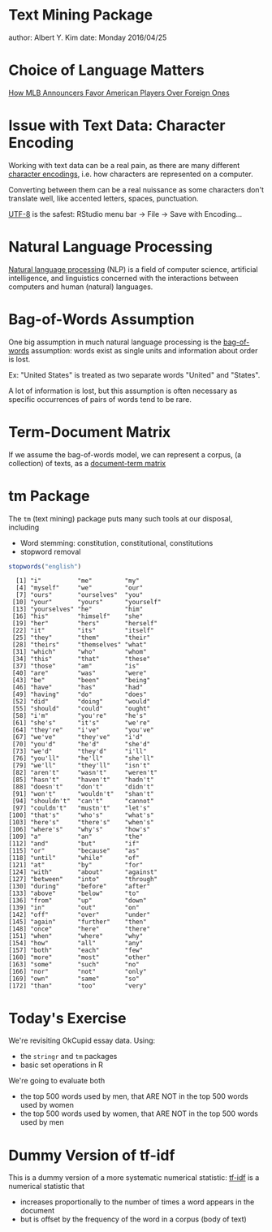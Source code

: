 Text Mining Package
========================================================
author: Albert Y. Kim
date: Monday 2016/04/25







Choice of Language Matters
========================================================

[How MLB Announcers Favor American Players Over Foreign
Ones](http://www.theatlantic.com/entertainment/archive/2012/08/how-mlb-announcers-favor-american-players-over-foreign-ones/261265/)





Issue with Text Data: Character Encoding
========================================================

Working with text data can be a real pain, as there are many different
[character
encodings](http://www.iana.org/assignments/character-sets/character-sets.xhtml),
i.e. how characters are represented on a computer.

Converting between them can be a real nuissance as some characters don't
translate well, like accented letters, spaces, punctuation.

[UTF-8](https://en.wikipedia.org/wiki/UTF-8) is the safest: RStudio menu bar -> File -> Save with Encoding...





Natural Language Processing
========================================================

[Natural language
processing](https://en.wikipedia.org/wiki/Natural_language_processing) (NLP) is
a field of computer science, artificial intelligence, and linguistics concerned
with the interactions between computers and human (natural) languages.





Bag-of-Words Assumption
========================================================

One big assumption in much natural language processing is the
[bag-of-words](https://en.wikipedia.org/wiki/Bag-of-words_model) assumption:
words exist as single units and information about order is lost.

Ex: "United States" is treated as two separate words "United" and "States".

A lot of information is lost, but this assumption is often necessary as specific
occurrences of pairs of words tend to be rare. 





Term-Document Matrix
========================================================

If we assume the bag-of-words model, we can represent a corpus, (a collection) of
texts, as a [document-term matrix](https://en.wikipedia.org/wiki/Document-term_matrix)






tm Package
========================================================

The `tm` (text mining) package puts many such tools at our disposal, including

* Word stemming:  constitution, constitutional, constitutions
* stopword removal

```r
stopwords("english")
```

```
  [1] "i"          "me"         "my"        
  [4] "myself"     "we"         "our"       
  [7] "ours"       "ourselves"  "you"       
 [10] "your"       "yours"      "yourself"  
 [13] "yourselves" "he"         "him"       
 [16] "his"        "himself"    "she"       
 [19] "her"        "hers"       "herself"   
 [22] "it"         "its"        "itself"    
 [25] "they"       "them"       "their"     
 [28] "theirs"     "themselves" "what"      
 [31] "which"      "who"        "whom"      
 [34] "this"       "that"       "these"     
 [37] "those"      "am"         "is"        
 [40] "are"        "was"        "were"      
 [43] "be"         "been"       "being"     
 [46] "have"       "has"        "had"       
 [49] "having"     "do"         "does"      
 [52] "did"        "doing"      "would"     
 [55] "should"     "could"      "ought"     
 [58] "i'm"        "you're"     "he's"      
 [61] "she's"      "it's"       "we're"     
 [64] "they're"    "i've"       "you've"    
 [67] "we've"      "they've"    "i'd"       
 [70] "you'd"      "he'd"       "she'd"     
 [73] "we'd"       "they'd"     "i'll"      
 [76] "you'll"     "he'll"      "she'll"    
 [79] "we'll"      "they'll"    "isn't"     
 [82] "aren't"     "wasn't"     "weren't"   
 [85] "hasn't"     "haven't"    "hadn't"    
 [88] "doesn't"    "don't"      "didn't"    
 [91] "won't"      "wouldn't"   "shan't"    
 [94] "shouldn't"  "can't"      "cannot"    
 [97] "couldn't"   "mustn't"    "let's"     
[100] "that's"     "who's"      "what's"    
[103] "here's"     "there's"    "when's"    
[106] "where's"    "why's"      "how's"     
[109] "a"          "an"         "the"       
[112] "and"        "but"        "if"        
[115] "or"         "because"    "as"        
[118] "until"      "while"      "of"        
[121] "at"         "by"         "for"       
[124] "with"       "about"      "against"   
[127] "between"    "into"       "through"   
[130] "during"     "before"     "after"     
[133] "above"      "below"      "to"        
[136] "from"       "up"         "down"      
[139] "in"         "out"        "on"        
[142] "off"        "over"       "under"     
[145] "again"      "further"    "then"      
[148] "once"       "here"       "there"     
[151] "when"       "where"      "why"       
[154] "how"        "all"        "any"       
[157] "both"       "each"       "few"       
[160] "more"       "most"       "other"     
[163] "some"       "such"       "no"        
[166] "nor"        "not"        "only"      
[169] "own"        "same"       "so"        
[172] "than"       "too"        "very"      
```





Today's Exercise
========================================================
We're revisiting OkCupid essay data. Using:

* the `stringr` and `tm` packages
* basic set operations in R

We're going to evaluate both

* the top 500 words used by men, that ARE NOT in the top 500 words used by women
* the top 500 words used by women, that ARE NOT in the top 500 words used by men





Dummy Version of tf-idf
========================================================

This is a dummy version of a more systematic numerical statistic:
[tf-idf](https://en.wikipedia.org/wiki/Tf%E2%80%93idf) is a numerical statistic
that

* increases proportionally to the number of times a word appears in the document
* but is offset by the frequency of the word in a corpus (body of text)
